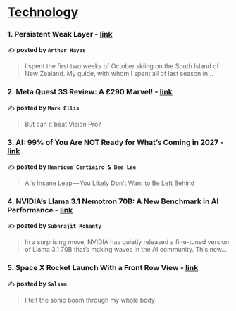 
<h1><a href=https://medium.com/tag/technology/recommended target="_blank" rel="noopener noreferrer">Technology</a></h1>
<h3>1. Persistent Weak Layer - <a href="https://medium.com/@cryptohayes/persistent-weak-layer-2ae5aab407ee" target="_blank" rel="noopener noreferrer">link</a></h3>

✍️ **posted by `Arthur Hayes`**

<blockquote>I spent the first two weeks of October skiing on the South Island of New Zealand. My guide, with whom I spent all of last season in…</blockquote>

<h3>2. Meta Quest 3S Review: A £290 Marvel! - <a href="https://medium.com/@markellisreviews/meta-quest-3s-review-a-290-marvel-f24a5cfa6892" target="_blank" rel="noopener noreferrer">link</a></h3>

✍️ **posted by `Mark Ellis`**

<blockquote>But can it beat Vision Pro?</blockquote>

<h3>3. AI: 99% of You Are NOT Ready for What’s Coming in 2027 - <a href="https://medium.com/limitless-investor/ai-99-of-you-are-not-ready-for-whats-coming-in-2027-8994ca390a12" target="_blank" rel="noopener noreferrer">link</a></h3>

✍️ **posted by `Henrique Centieiro & Bee Lee`**

<blockquote>AI’s Insane Leap — You Likely Don’t Want to Be Left Behind</blockquote>

<h3>4. NVIDIA’s Llama 3.1 Nemotron 70B: A New Benchmark in AI Performance - <a href="https://medium.com/@subhraj07/nvidias-llama-3-1-nemotron-70b-a-new-benchmark-in-ai-performance-11fd10c60d80" target="_blank" rel="noopener noreferrer">link</a></h3>

✍️ **posted by `Subhrajit Mohanty`**

<blockquote>In a surprising move, NVIDIA has quietly released a fine-tuned version of Llama 3.1 70B that’s making waves in the AI community. This new…</blockquote>

<h3>5. Space X Rocket Launch With a Front Row View - <a href="https://medium.com/all-things-texan/space-x-rocket-launch-with-a-front-row-view-6cb07be7ef78" target="_blank" rel="noopener noreferrer">link</a></h3>

✍️ **posted by `Salsam`**

<blockquote>I felt the sonic boom through my whole body</blockquote>

